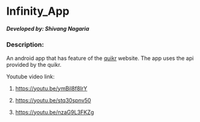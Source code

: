 # Infinity_App

##### Developed by: Shivang Nagaria

### Description:

An android app that has feature of the [quikr](http://www.quikr.com) website. The app uses the api provided by the quikr. 

Youtube video link: 

1. https://youtu.be/ymBil8f8IrY

2. https://youtu.be/stq30spnv50

3. https://youtu.be/nzaG9L3FKZg
